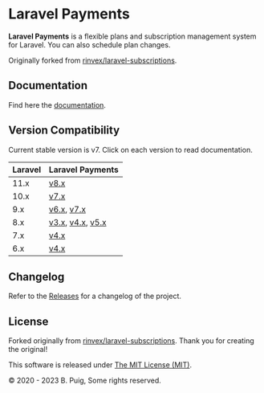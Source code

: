  
# Laravel Payments

**Laravel Payments** is a flexible plans and subscription management system for Laravel. You can also schedule plan
changes.

Originally forked from [rinvex/laravel-subscriptions](https://github.com/rinvex/laravel-subscriptions).

## Documentation
Find here the [documentation](https://snowsoft.github.io/laravel-payments/).

## Version Compatibility

Current stable version is v7. Click on each version to read documentation.

| Laravel | Laravel Payments                                                                                                                                                 |
|:--------|:--------------------------------------------------------------------------------------------------------------------------------------------------------------|
| 11.x    | [v8.x](https://snowsoft.github.io/laravel-payments/v8.x/)                                                                                                             
| 10.x    | [v7.x](https://snowsoft.github.io/laravel-payments/v7.x/)                                                                                                                                                               |
| 9.x     | [v6.x](https://snowsoft.github.io/laravel-payments/v6.x/), [v7.x](https://snowsoft.github.io/laravel-payments/v7.x/)                                                      |
| 8.x     | [v3.x](https://snowsoft.github.io/laravel-payments/v3.x/), [v4.x](https://snowsoft.github.io/laravel-payments/v4.x/), [v5.x](https://snowsoft.github.io/laravel-payments/v5.x/) |
| 7.x     | [v4.x](https://snowsoft.github.io/laravel-payments/v4.x/)                                                                                                           |
| 6.x     | [v4.x](https://snowsoft.github.io/laravel-payments/v4.x/)                                                                                                           |

## Changelog

Refer to the [Releases](https://github.com/snowsoft/laravel-payments/releases) for a changelog of the project.

## License

Forked originally from [rinvex/laravel-subscriptions](https://github.com/rinvex/laravel-subscriptions). Thank you for
creating the original!

This software is released under [The MIT License (MIT)](LICENSE).

&copy; 2020 - 2023 B. Puig, Some rights reserved.




